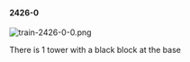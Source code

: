 #### 2426-0
![train-2426-0-0.png](https://github.com/lil-lab/nlvr/raw/master/nlvr/train/images/62/train-2426-0-0.png "train-2426-0-0.png")

There is 1 tower with a black block at the base